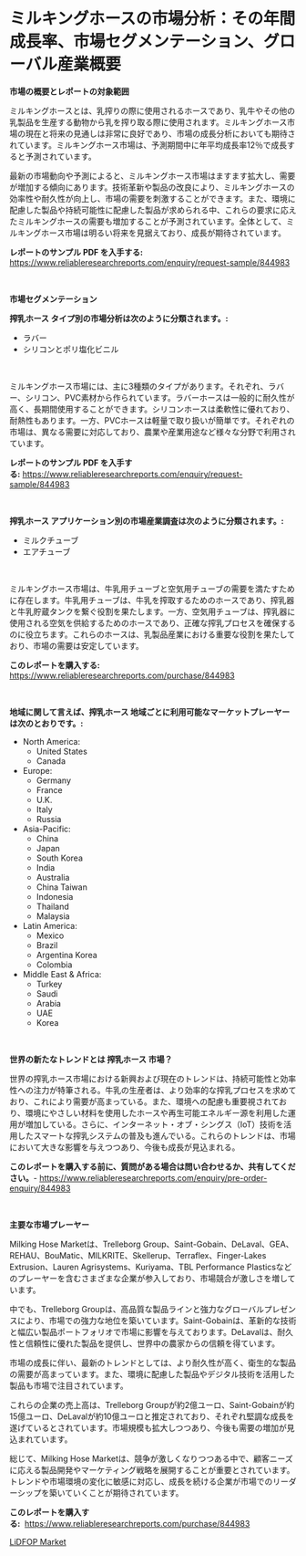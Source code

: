 <p><h1>ミルキングホースの市場分析：その年間成長率、市場セグメンテーション、グローバル産業概要</h1></p><p><strong>市場の概要とレポートの対象範囲</strong></p>
<p><p>ミルキングホースとは、乳搾りの際に使用されるホースであり、乳牛やその他の乳製品を生産する動物から乳を搾り取る際に使用されます。ミルキングホース市場の現在と将来の見通しは非常に良好であり、市場の成長分析においても期待されています。ミルキングホース市場は、予測期間中に年平均成長率12％で成長すると予測されています。</p><p>最新の市場動向や予測によると、ミルキングホース市場はますます拡大し、需要が増加する傾向にあります。技術革新や製品の改良により、ミルキングホースの効率性や耐久性が向上し、市場の需要を刺激することができます。また、環境に配慮した製品や持続可能性に配慮した製品が求められる中、これらの要求に応えたミルキングホースの需要も増加することが予測されています。全体として、ミルキングホース市場は明るい将来を見据えており、成長が期待されています。</p></p>
<p><strong>レポートのサンプル PDF を入手する:</strong> <a href="https://www.reliableresearchreports.com/enquiry/request-sample/844983">https://www.reliableresearchreports.com/enquiry/request-sample/844983</a></p>
<p>&nbsp;</p>
<p><strong>市場セグメンテーション</strong></p>
<p><strong>搾乳ホース タイプ別の市場分析は次のように分類されます。:</strong></p>
<p><ul><li>ラバー</li><li>シリコンとポリ塩化ビニル</li></ul></p>
<p>&nbsp;</p>
<p><p>ミルキングホース市場には、主に3種類のタイプがあります。それぞれ、ラバー、シリコン、PVC素材から作られています。ラバーホースは一般的に耐久性が高く、長期間使用することができます。シリコンホースは柔軟性に優れており、耐熱性もあります。一方、PVCホースは軽量で取り扱いが簡単です。それぞれの市場は、異なる需要に対応しており、農業や産業用途など様々な分野で利用されています。</p></p>
<p><strong>レポートのサンプル PDF を入手する:</strong>&nbsp;<a href="https://www.reliableresearchreports.com/enquiry/request-sample/844983">https://www.reliableresearchreports.com/enquiry/request-sample/844983</a></p>
<p>&nbsp;</p>
<p><strong> 搾乳ホース アプリケーション別の市場産業調査は次のように分類されます。:</strong></p>
<p><ul><li>ミルクチューブ</li><li>エアチューブ</li></ul></p>
<p>&nbsp;</p>
<p><p>ミルキングホース市場は、牛乳用チューブと空気用チューブの需要を満たすために存在します。牛乳用チューブは、牛乳を搾取するためのホースであり、搾乳器と牛乳貯蔵タンクを繋ぐ役割を果たします。一方、空気用チューブは、搾乳器に使用される空気を供給するためのホースであり、正確な搾乳プロセスを確保するのに役立ちます。これらのホースは、乳製品産業における重要な役割を果たしており、市場の需要は安定しています。</p></p>
<p><strong>このレポートを購入する:</strong>&nbsp; <a href="https://www.reliableresearchreports.com/purchase/844983">https://www.reliableresearchreports.com/purchase/844983</a></p>
<p>&nbsp;</p>
<p><strong>地域に関して言えば、搾乳ホース 地域ごとに利用可能なマーケットプレーヤーは次のとおりです。:</strong></p>
<p><ul>
    <li>
        North America:
        <ul>
            <li>United States</li>
            <li>Canada</li>
        </ul>
    </li>
    <li>
        Europe:
        <ul>
            <li>Germany</li>
            <li>France</li>
            <li>U.K.</li>
            <li>Italy</li>
            <li>Russia</li>
        </ul>
    </li>
    <li>
        Asia-Pacific:
        <ul>
            <li>China</li>
            <li>Japan</li>
            <li>South Korea</li>
            <li>India</li>
            <li>Australia</li>
            <li>China Taiwan</li>
            <li>Indonesia</li>
            <li>Thailand</li>
            <li>Malaysia</li>
        </ul>
    </li>
    <li>
        Latin America:
        <ul>
            <li>Mexico</li>
            <li>Brazil</li>
            <li>Argentina Korea</li>
            <li>Colombia</li>
        </ul>
    </li>
    <li>
        Middle East & Africa:
        <ul>
            <li>Turkey</li>
            <li>Saudi</li>
            <li>Arabia</li>
            <li>UAE</li>
            <li>Korea</li>
        </ul>
    </li>
    </ul></p>
<p>&nbsp;</p>
<p><strong>世界の新たなトレンドとは 搾乳ホース 市場？</strong></p>
<p><p>世界の搾乳ホース市場における新興および現在のトレンドは、持続可能性と効率性への注力が特筆される。牛乳の生産者は、より効率的な搾乳プロセスを求めており、これにより需要が高まっている。また、環境への配慮も重要視されており、環境にやさしい材料を使用したホースや再生可能エネルギー源を利用した運用が増加している。さらに、インターネット・オブ・シングス（IoT）技術を活用したスマートな搾乳システムの普及も進んでいる。これらのトレンドは、市場において大きな影響を与えつつあり、今後も成長が見込まれる。</p></p>
<p><strong>このレポートを購入する前に、質問がある場合は問い合わせるか、共有してください。</strong>- <a href="https://www.reliableresearchreports.com/enquiry/pre-order-enquiry/844983">https://www.reliableresearchreports.com/enquiry/pre-order-enquiry/844983</a></p>
<p>&nbsp;</p>
<p><strong>主要な市場プレーヤー</strong></p>
<p><p>Milking Hose Marketは、Trelleborg Group、Saint-Gobain、DeLaval、GEA、REHAU、BouMatic、MILKRITE、Skellerup、Terraflex、Finger-Lakes Extrusion、Lauren Agrisystems、Kuriyama、TBL Performance Plasticsなどのプレーヤーを含むさまざまな企業が参入しており、市場競合が激しさを増しています。</p><p>中でも、Trelleborg Groupは、高品質な製品ラインと強力なグローバルプレゼンスにより、市場での強力な地位を築いています。Saint-Gobainは、革新的な技術と幅広い製品ポートフォリオで市場に影響を与えております。DeLavalは、耐久性と信頼性に優れた製品を提供し、世界中の農家からの信頼を得ています。</p><p>市場の成長に伴い、最新のトレンドとしては、より耐久性が高く、衛生的な製品の需要が高まっています。また、環境に配慮した製品やデジタル技術を活用した製品も市場で注目されています。</p><p>これらの企業の売上高は、Trelleborg Groupが約2億ユーロ、Saint-Gobainが約15億ユーロ、DeLavalが約10億ユーロと推定されており、それぞれ堅調な成長を遂げているとされています。市場規模も拡大しつつあり、今後も需要の増加が見込まれています。</p><p>総じて、Milking Hose Marketは、競争が激しくなりつつある中で、顧客ニーズに応える製品開発やマーケティング戦略を展開することが重要とされています。トレンドや市場環境の変化に敏感に対応し、成長を続ける企業が市場でのリーダーシップを築いていくことが期待されています。</p></p>
<p><strong>このレポートを購入する:</strong>&nbsp;&nbsp;<a href="https://www.reliableresearchreports.com/purchase/844983">https://www.reliableresearchreports.com/purchase/844983</a></p>
<p><p><a href="https://funky-papaya-cf4.notion.site/LiDFOP-Market-Size-Evaluating-its-Market-Trends-Growth-and-Projections-2024-2031-b646e17431dd4d419d28c982d79cd7fe">LiDFOP Market</a></p></p>